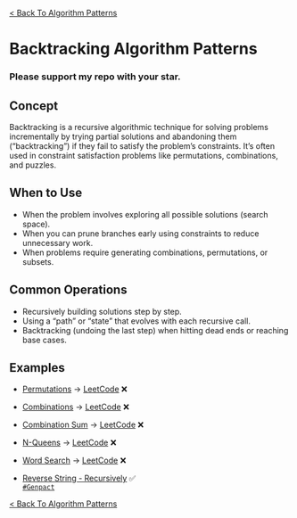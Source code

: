 [< Back To Algorithm Patterns](../../)

# Backtracking Algorithm Patterns
### Please support my repo with your star.

## Concept
Backtracking is a recursive algorithmic technique for solving problems incrementally by trying partial solutions and abandoning them (“backtracking”) if they fail to satisfy the problem’s constraints. It’s often used in constraint satisfaction problems like permutations, combinations, and puzzles.

## When to Use
- When the problem involves exploring all possible solutions (search space).
- When you can prune branches early using constraints to reduce unnecessary work.
- When problems require generating combinations, permutations, or subsets.

## Common Operations
- Recursively building solutions step by step.
- Using a “path” or “state” that evolves with each recursive call.
- Backtracking (undoing the last step) when hitting dead ends or reaching base cases.

## Examples
- [Permutations]() → [LeetCode](https://leetcode.com/problems/permutations) ❌

- [Combinations]() → [LeetCode](https://leetcode.com/problems/combinations) ❌

- [Combination Sum]() → [LeetCode](https://leetcode.com/problems/combination-sum) ❌

- [N-Queens]() → [LeetCode](https://leetcode.com/problems/n-queens) ❌

- [Word Search]() → [LeetCode](https://leetcode.com/problems/word-search) ❌

- [Reverse String - Recursively](reverse_string_recursively) ✅
  <br>
  [`#Genpact`](https://genpact.com)


[< Back To Algorithm Patterns](../../)
